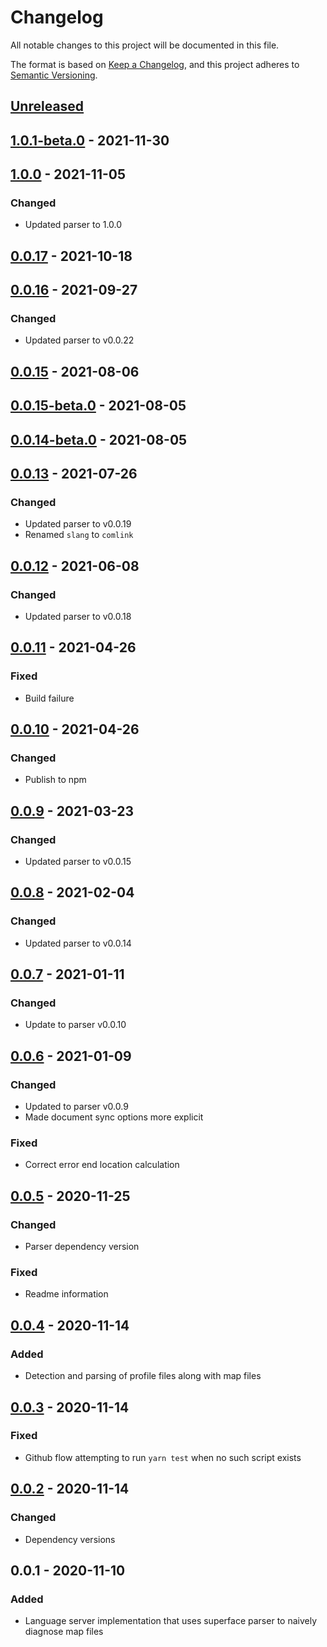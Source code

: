 # Changelog

All notable changes to this project will be documented in this file.

The format is based on [Keep a Changelog](https://keepachangelog.com/en/1.0.0/),
and this project adheres to [Semantic Versioning](https://semver.org/spec/v2.0.0.html).

## [Unreleased]

## [1.0.1-beta.0] - 2021-11-30

## [1.0.0] - 2021-11-05
### Changed
- Updated parser to 1.0.0

## [0.0.17] - 2021-10-18

## [0.0.16] - 2021-09-27
### Changed
- Updated parser to v0.0.22

## [0.0.15] - 2021-08-06

## [0.0.15-beta.0] - 2021-08-05

## [0.0.14-beta.0] - 2021-08-05

## [0.0.13] - 2021-07-26
### Changed
- Updated parser to v0.0.19
- Renamed `slang` to `comlink`

## [0.0.12] - 2021-06-08
### Changed
- Updated parser to v0.0.18

## [0.0.11] - 2021-04-26
### Fixed
- Build failure

## [0.0.10] - 2021-04-26
### Changed
- Publish to npm

## [0.0.9] - 2021-03-23
### Changed
- Updated parser to v0.0.15

## [0.0.8] - 2021-02-04
### Changed
- Updated parser to v0.0.14

## [0.0.7] - 2021-01-11
### Changed
- Update to parser v0.0.10

## [0.0.6] - 2021-01-09
### Changed
- Updated to parser v0.0.9
- Made document sync options more explicit

### Fixed
- Correct error end location calculation

## [0.0.5] - 2020-11-25
### Changed
- Parser dependency version

### Fixed
- Readme information

## [0.0.4] - 2020-11-14
### Added
- Detection and parsing of profile files along with map files

## [0.0.3] - 2020-11-14
### Fixed
- Github flow attempting to run `yarn test` when no such script exists

## [0.0.2] - 2020-11-14
### Changed
- Dependency versions

## 0.0.1 - 2020-11-10
### Added
- Language server implementation that uses superface parser to naively diagnose map files

[Unreleased]: https://github.com/superfaceai/language-server/compare/v1.0.1-beta.0...HEAD
[1.0.1-beta.0]: https://github.com/superfaceai/language-server/compare/v1.0.0...v1.0.1-beta.0
[1.0.0]: https://github.com/superfaceai/language-server/compare/v0.0.17...v1.0.0
[0.0.17]: https://github.com/superfaceai/language-server/compare/v0.0.16...v0.0.17
[0.0.16]: https://github.com/superfaceai/language-server/compare/v0.0.15...v0.0.16
[0.0.15]: https://github.com/superfaceai/language-server/compare/v0.0.15-beta.0...v0.0.15
[0.0.15-beta.0]: https://github.com/superfaceai/language-server/compare/v0.0.14-beta.0...v0.0.15-beta.0
[0.0.14-beta.0]: https://github.com/superfaceai/language-server/compare/v0.0.13...v0.0.14-beta.0
[0.0.13]: https://github.com/superfaceai/language-server/compare/v0.0.12...v0.0.13
[0.0.12]: https://github.com/superfaceai/language-server/compare/v0.0.11...v0.0.12
[0.0.11]: https://github.com/superfaceai/language-server/compare/v0.0.10...v0.0.11
[0.0.10]: https://github.com/superfaceai/language-server/compare/v0.0.9...v0.0.10
[0.0.9]: https://github.com/superfaceai/language-server/compare/v0.0.8...v0.0.9
[0.0.8]: https://github.com/superfaceai/language-server/compare/v0.0.7...v0.0.8
[0.0.7]: https://github.com/superfaceai/language-server/compare/v0.0.6...v0.0.7
[0.0.6]: https://github.com/superfaceai/language-server/compare/v0.0.5...v0.0.6
[0.0.5]: https://github.com/superfaceai/language-server/compare/v0.0.4...v0.0.5
[0.0.4]: https://github.com/superfaceai/language-server/compare/v0.0.3...v0.0.4
[0.0.3]: https://github.com/superfaceai/language-server/compare/v0.0.2...v0.0.3
[0.0.2]: https://github.com/superfaceai/language-server/compare/v0.0.1...v0.0.2
